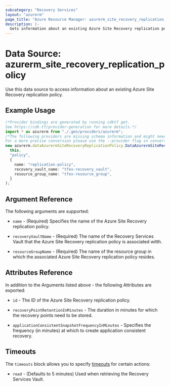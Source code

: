 ```yaml
---
subcategory: "Recovery Services"
layout: "azurerm"
page_title: "Azure Resource Manager: azurerm_site_recovery_replication_policy"
description: |-
  Gets information about an existing Azure Site Recovery replication policy.
---
```


# Data Source: azurerm\_site\_recovery\_replication\_policy

Use this data source to access information about an existing Azure Site Recovery replication policy.

## Example Usage

```typescript
/*Provider bindings are generated by running cdktf get.
See https://cdk.tf/provider-generation for more details.*/
import * as azurerm from "./.gen/providers/azurerm";
/*The following providers are missing schema information and might need manual adjustments to synthesize correctly: azurerm.
For a more precise conversion please use the --provider flag in convert.*/
new azurerm.dataAzurermSiteRecoveryReplicationPolicy.DataAzurermSiteRecoveryReplicationPolicy(
  this,
  "policy",
  {
    name: "replication-policy",
    recovery_vault_name: "tfex-recovery_vault",
    resource_group_name: "tfex-resource_group",
  }
);

```

## Argument Reference

The following arguments are supported:

*   `name` - (Required) Specifies the name of the Azure Site Recovery replication policy.

*   `recoveryVaultName` - (Required) The name of the Recovery Services Vault that the Azure Site Recovery replication policy is associated witth.

*   `resourceGroupName` - (Required) The name of the resource group in which the associated Azure Site Recovery replication policy resides.

## Attributes Reference

In addition to the Arguments listed above - the following Attributes are exported:

*   `id` - The ID of the Azure Site Recovery replication policy.

*   `recoveryPointRetentionInMinutes` - The duration in minutes for which the recovery points need to be stored.

*   `applicationConsistentSnapshotFrequencyInMinutes` - Specifies the frequency (in minutes) at which to create application consistent recovery.

## Timeouts

The `timeouts` block allows you to specify [timeouts](https://www.terraform.io/language/resources/syntax#operation-timeouts) for certain actions:

* `read` - (Defaults to 5 minutes) Used when retrieving the Recovery Services Vault.
